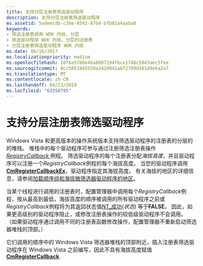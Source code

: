 ```yaml
---
title: 支持分层注册表筛选驱动程序
description: 支持分层注册表筛选驱动程序
ms.assetid: 5adeecdb-c26e-4502-87b4-bfb02a4aaba8
keywords:
- 筛选注册表调用 WDK 内核，分层
- 筛选驱动程序 WDK 内核，分层的注册表
- 分层注册表筛选驱动程序 WDK 内核
ms.date: 06/16/2017
ms.localizationpriority: medium
ms.openlocfilehash: 10f6a5f86e4ba8807194fbce1748c5943aec5fee
ms.sourcegitcommit: 0cc5051945559a242d941a6f2799d161d8eba2a7
ms.translationtype: MT
ms.contentlocale: zh-CN
ms.lasthandoff: 04/23/2019
ms.locfileid: "63358795"
---
```

# <a name="supporting-layered-registry-filtering-drivers"></a>支持分层注册表筛选驱动程序


Windows Vista 和更高版本的操作系统版本支持筛选驱动程序的注册表的分层的的堆栈。 堆栈中的每个驱动程序可参与通过注册筛选注册表操作[ *RegistryCallback* ](https://msdn.microsoft.com/library/windows/hardware/ff560903)例程。 筛选驱动程序的每个注册表分配*海拔高度*，并且驱动程序可以注册一个*RegistryCallback*例程的每个海拔高度。 当您的驱动程序调用[ **CmRegisterCallbackEx**](https://msdn.microsoft.com/library/windows/hardware/ff541921)，驱动程序指定其海拔高度。 有关海拔的地区的详细信息，请参阅[加载顺序组和海拔微筛选器驱动程序的地区](https://msdn.microsoft.com/library/windows/hardware/ff549689)。

当某个线程进行调用的注册表时，配置管理器中调用每个*RegistryCallback*例程，按从最高到最低，海拔高度的顺序被调用的所有驱动程序之前或*RegistryCallback*例程将为其返回状态值[NT\_成功](using-ntstatus-values.md)(*状态*) 等于**FALSE**。 因此，如果更高级别的驱动程序阻止，或修改注册表操作的较低级驱动程序不会调用。 （如果驱动程序通过调用不同的注册表函数修改操作，配置管理器不重新启动筛选器堆栈的顶部。）

它们调用的顺序中的 Windows Vista 筛选器堆栈的顶部附近，插入注册表筛选驱动程序在 Windows Vista 之前编写，因此不具有海拔高度赋值[ **CmRegisterCallback**](https://msdn.microsoft.com/library/windows/hardware/ff541918).

 

 




